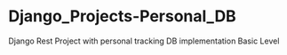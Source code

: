# Django_Projects-Personal_DB
Django Rest Project with personal tracking DB implementation
Basic Level
